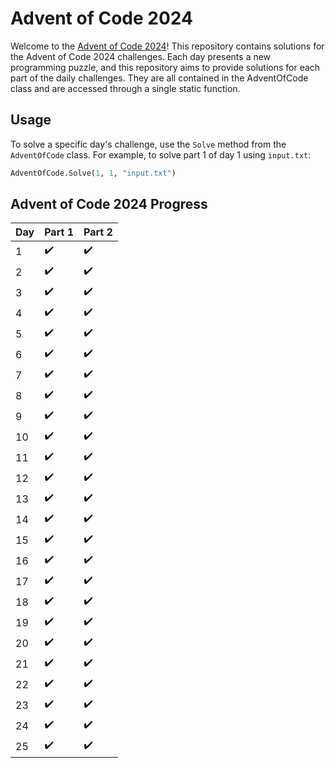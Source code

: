 # Advent of Code 2024

Welcome to the [Advent of Code 2024](https://adventofcode.com/2024)! This repository contains solutions for the Advent of Code 2024 challenges. Each day presents a new programming puzzle, and this repository aims to provide solutions for each part of the daily challenges. They are all contained in the AdventOfCode class and are accessed through a single static function.

## Usage

To solve a specific day's challenge, use the `Solve` method from the `AdventOfCode` class. For example, to solve part 1 of day 1 using `input.txt`:

```python
AdventOfCode.Solve(1, 1, "input.txt")
```

## Advent of Code 2024 Progress

| Day | Part 1 | Part 2 |
|-----|--------|--------|
| 1   | ✔️     | ✔️     |
| 2   | ✔️     | ✔️     |
| 3   | ✔️     | ✔️     |
| 4   | ✔️     | ✔️     |
| 5   | ✔️     | ✔️     |
| 6   | ✔️     | ✔️     |
| 7   | ✔️     | ✔️     |
| 8   | ✔️     | ✔️     |
| 9   | ✔️     | ✔️     |
| 10  | ✔️     | ✔️     |
| 11  | ✔️     | ✔️     |
| 12  | ✔️     | ✔️     |
| 13  | ✔️     | ✔️     |
| 14  | ✔️     | ✔️     |
| 15  | ✔️     | ✔️     |
| 16  | ✔️     | ✔️     |
| 17  | ✔️     | ✔️     |
| 18  | ✔️     | ✔️     |
| 19  | ✔️     | ✔️     |
| 20  | ✔️     | ✔️     |
| 21  | ✔️     | ✔️     |
| 22  | ✔️     | ✔️     |
| 23  | ✔️     | ✔️     |
| 24  | ✔️     | ✔️     |
| 25  | ✔️     | ✔️     |
